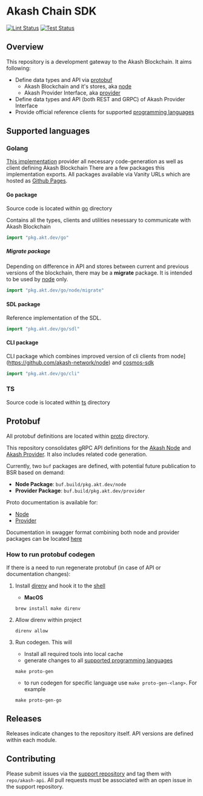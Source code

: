 # Akash Chain SDK

[![Lint Status](https://github.com/akash-network/akash-api/actions/workflows/lint.yaml/badge.svg)](https://github.com/akash-network/akash-api/actions/workflows/lint.yaml)
[![Test Status](https://github.com/akash-network/akash-api/actions/workflows/tests.yaml/badge.svg)](https://github.com/akash-network/akash-api/actions/workflows/tests.yaml)

## Overview

This repository is a development gateway to the Akash Blockchain.
It aims following:
- Define data types and API via [protobuf](./proto)
    - Akash Blockchain and it's stores, aka [node](./proto/node)
    - Akash Provider Interface, aka [provider](./proto/provider)
- Define data types and API (both REST and GRPC) of Akash Provider Interface
- Provide official reference clients for supported [programming languages](#supported-languages)


## Supported languages

### Golang

[This implementation](./go) provider all necessary code-generation as well as client defining Akash Blockchain
There are a few packages this implementation exports. All packages available via Vanity URLs which are hosted as [Github Pages](https://github.com/akash-network/vanity).
#### Go package

Source code is located within [go](./go) directory

Contains all the types, clients and utilities nesessary to communicate with Akash Blockchain

```go
import "pkg.akt.dev/go"
```

##### Migrate package

Depending on difference in API and stores between current and previous versions of the blockchain, there may be a **migrate** package. It is intended to be used by [node](https://github.com/akash-network/node) only.
```go
import "pkg.akt.dev/go/node/migrate"
```

#### SDL package

Reference implementation of the SDL.
```go
import "pkg.akt.dev/go/sdl"
```

#### CLI package

CLI package which combines improved version of cli clients from node](https://github.com/akash-network/node) and [cosmos-sdk](https://github.com/cosmos/cosmos-sdk)
```go
import "pkg.akt.dev/go/cli"
```

### TS

Source code is located within [ts](./ts) directory


## Protobuf

All protobuf definitions are located within [proto](./proto) directory.

This repository consolidates gRPC API definitions for the [Akash Node](https://github.com/akash-network/node) and [Akash Provider](https://github.com/akash-network/provider). It also includes related code generation.

Currently, two `buf` packages are defined, with potential future publication to BSR based on demand:
- **Node Package**: `buf.build/pkg.akt.dev/node`
- **Provider Package**: `buf.build/pkg.akt.dev/provider`

Proto documentation is available for:
- [Node](docs/proto/node.md)
- [Provider](docs/proto/provider.md)

Documentation in swagger format combining both node and provider packages can be located [here](./docs/swagger-ui/swagger.yaml)

### How to run protobuf codegen

If there is a need to run regenerate protobuf (in case of API or documentation changes):

1. Install [direnv](https://direnv.net) and hook it to the [shell](https://direnv.net/docs/hook.html)
    - **MacOS**
    ```shell
    brew install make direnv
    ```
2. Allow direnv within project
    ```shell
    direnv allow
    ```

3. Run codegen. This will
    - Install all required tools into local cache
    - generate changes to all [supported programming languages](#supported-languages)

    ```shell
    make proto-gen
    ```
    - to run codegen for specific language use `make proto-gen-<lang>`. For example
    ```shell
    make proto-gen-go
    ```

## Releases

Releases indicate changes to the repository itself. API versions are defined within each module.

## Contributing

Please submit issues via the [support repository](https://github.com/akash-network/support/issues) and tag them with `repo/akash-api`. All pull requests must be associated with an open issue in the support repository.
